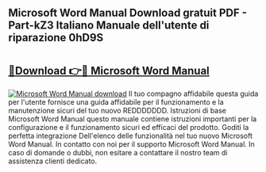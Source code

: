 ## Microsoft Word Manual Download gratuit PDF - Part-kZ3 Italiano Manuale dell'utente di riparazione 0hD9S

# <h2><a href="http://dfe1tkj.blite.top/?on=Microsoft+Word+Manual">🔗Download 👉🔴 Microsoft Word Manual</a></h2>

[![Microsoft Word Manual download](https://i.imgur.com/lujVjoI.png)](http://dfe1tkj.blite.top/?on=Microsoft+Word+Manual)
Il tuo compagno affidabile questa guida per l'utente fornisce una guida affidabile per il funzionamento e la manutenzione sicuri del tuo nuovo REDDDDDDD. Istruzioni di base Microsoft Word Manual questo manuale contiene istruzioni importanti per la configurazione e il funzionamento sicuri ed efficaci del prodotto. Goditi la perfetta integrazione Dell'elenco delle funzionalità nel tuo nuovo Microsoft Word Manual. In contatto con noi per il supporto Microsoft Word Manual. In caso di domande o dubbi, non esitare a contattare il nostro team di assistenza clienti dedicato.
